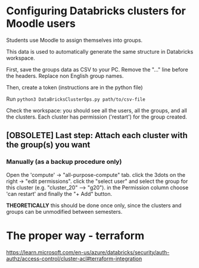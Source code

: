 # Configuring Databricks clusters for Moodle users

Students use Moodle to assign themselves into groups. 

This data is used to automatically generate the same structure in Databricks workspace.

First, save the groups data as CSV to your PC. Remove the "..." line before the headers. Replace non English group names.

Then, create a token (instructions are in the python file)

Run `python3 DataBricksClusterOps.py path/to/csv-file`

Check the workspace: you should see all the users, all the groups, and all the clusters.
Each cluster has permission ('restart') for the group created.

## [OBSOLETE] Last step:  Attach each cluster with the group(s) you want

### Manually (as a backup procedure only)
Open the 'compute' -> "all-purpose-compute" tab. click the 3dots on the right -> "edit permissions". 
click the "select user" and select the group for this cluster (e.g. "cluster_20" --> "g20"). in the Permission column choose 'can restart' and finally the "+ Add" button.

**THEORETICALLY** this should be done once only, since the clusters and groups can be unmodified between semesters.


# The proper way - terraform
https://learn.microsoft.com/en-us/azure/databricks/security/auth-authz/access-control/cluster-acl#terraform-integration

